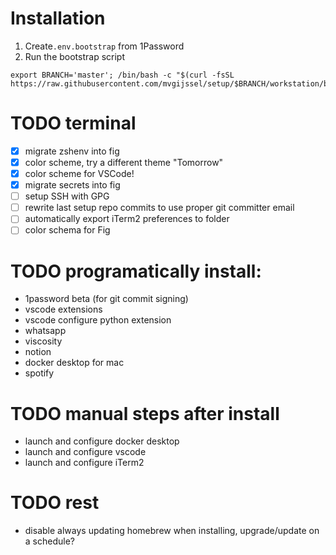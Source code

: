 # Installation

1. Create`.env.bootstrap` from 1Password
2. Run the bootstrap script

```
export BRANCH='master'; /bin/bash -c "$(curl -fsSL https://raw.githubusercontent.com/mvgijssel/setup/$BRANCH/workstation/bootstrap.sh)"
```

# TODO terminal

- [x] migrate zshenv into fig
- [x] color scheme, try a different theme "Tomorrow"
- [x] color scheme for VSCode!
- [x] migrate secrets into fig
- [ ] setup SSH with GPG 
- [ ] rewrite last setup repo commits to use proper git committer email
- [ ] automatically export iTerm2 preferences to folder
- [ ] color schema for Fig

# TODO programatically install:

- 1password beta (for git commit signing)
- vscode extensions
- vscode configure python extension
- whatsapp
- viscosity
- notion
- docker desktop for mac
- spotify

# TODO manual steps after install


- launch and configure docker desktop
- launch and configure vscode
- launch and configure iTerm2 

# TODO rest

- disable always updating homebrew when installing, upgrade/update on a schedule?
